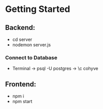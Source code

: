 # Getting Started

## Backend:

- cd server
- nodemon server.js

### Connect to Database

- Terminal -> psql -U postgres -> \c cohyve

## Frontend:

- npm i
- npm start
